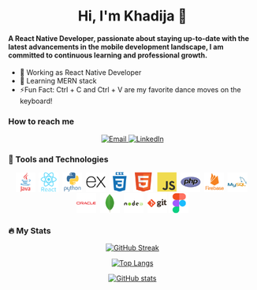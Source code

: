 <h1 align="center">Hi, I'm Khadija 👋</h1>
<h4>A React Native Developer, passionate about staying up-to-date with the latest advancements in the mobile development landscape, I am committed to continuous learning and professional growth.</h4>

- :telescope: Working as React Native Developer 
- 🌱 Learning MERN stack
- ⚡Fun Fact: Ctrl + C and Ctrl + V are my favorite dance moves on the keyboard!

<h3>How to reach me</h2>

<div align="center">
  <a href="mailto:khadijatuzehra@gmail.com">
  <img src="https://img.shields.io/badge/Gmail-D14836?style=for-the-badge&logo=gmail&logoColor=white" alt="Email" />
</a>


<a href="https://www.linkedin.com/in/khadija-tuz-zehra/">
    <img src="https://img.shields.io/badge/LinkedIn-blue?style=for-the-badge&logo=linkedin&logoColor=white" alt="LinkedIn"/>
</a>
</div>
  
 <h3>🔧 Tools and Technologies </h2>
  <div align="center">
  <img src="https://github.com/devicons/devicon/blob/master/icons/java/java-original-wordmark.svg" title="Java" alt="Java" width="40" height="40"/>&nbsp;
  <img src="https://github.com/devicons/devicon/blob/master/icons/react/react-original-wordmark.svg" title="React" alt="React" width="40" height="40"/>&nbsp;
  <img src="https://github.com/devicons/devicon/blob/master/icons/python/python-original-wordmark.svg" title="Python" alt="Python"
width="40" height="40"/>&nbsp;
  <img src="https://github.com/devicons/devicon/blob/master/icons/express/express-original.svg" title="Express" **alt="Express" width="40" width="40" height="40"/>&nbsp;
  <img src="https://github.com/devicons/devicon/blob/master/icons/css3/css3-plain-wordmark.svg"  title="CSS3" alt="CSS" width="40" height="40"/>&nbsp;
  <img src="https://github.com/devicons/devicon/blob/master/icons/html5/html5-original.svg" title="HTML5" alt="HTML" width="40" height="40"/>&nbsp;
  <img src="https://github.com/devicons/devicon/blob/master/icons/javascript/javascript-original.svg" title="JavaScript" alt="JavaScript" width="40" height="40"/>&nbsp;
    <img src="https://github.com/devicons/devicon/blob/master/icons/php/php-original.svg" title="PHP" alt="PHP" width="40" height="40"/>&nbsp;
  <img src="https://github.com/devicons/devicon/blob/master/icons/firebase/firebase-plain-wordmark.svg" title="Firebase" alt="Firebase" width="40" height="40"/>&nbsp;
  <img src="https://github.com/devicons/devicon/blob/master/icons/mysql/mysql-original-wordmark.svg" title="MySQL"  alt="MySQL" width="40" height="40"/>&nbsp;
  <img src="https://github.com/devicons/devicon/blob/master/icons/oracle/oracle-original.svg" title="Oracle" **alt="Oracle" width="40" width="40" height="40"/>&nbsp;
  <img src="https://github.com/devicons/devicon/blob/master/icons/mongodb/mongodb-original.svg" title="MongoDB" **alt="MongoDB" width="40" width="40" height="40"/>&nbsp;
  <img src="https://github.com/devicons/devicon/blob/master/icons/nodejs/nodejs-original-wordmark.svg" title="NodeJS" alt="NodeJS" width="40" height="40"/>&nbsp;
  <img src="https://github.com/devicons/devicon/blob/master/icons/git/git-original-wordmark.svg" title="Git" **alt="Git" width="40" height="40"/>
   <img src="https://github.com/devicons/devicon/blob/master/icons/figma/figma-original.svg" title="Figma" **alt="Figma" width="40" height="40"/>
 </div>
 
 ### :fire: My Stats
<div align="center">
  
[![GitHub Streak](https://github-readme-streak-stats.herokuapp.com/?user=khadijatuzzehra&theme=dark&background=000000)](https://git.io/streak-stats)
 
[![Top Langs](https://github-readme-stats.vercel.app/api/top-langs/?username=khadijatuzzehra&layout=donut&theme=dark&background=000000)](https://github.com/khadijatuzzehra/github-readme-stats)
 
 [![GitHub stats](https://github-readme-stats.vercel.app/api?username=khadijatuzzehra&theme=dark&background=000000)](https://github.com/khadijatuzzehra/github-readme-stats)
 
</div>

